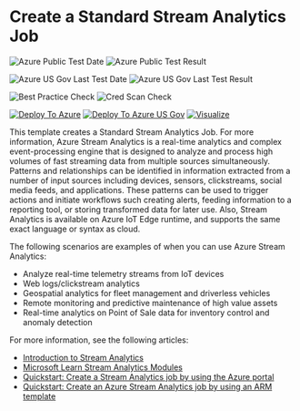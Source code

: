 # Create a Standard Stream Analytics Job

![Azure Public Test Date](https://azurequickstartsservice.blob.core.windows.net/badges/101-streamanalytics-create/PublicLastTestDate.svg)
![Azure Public Test Result](https://azurequickstartsservice.blob.core.windows.net/badges/101-streamanalytics-create/PublicDeployment.svg)

![Azure US Gov Last Test Date](https://azurequickstartsservice.blob.core.windows.net/badges/101-streamanalytics-create/FairfaxLastTestDate.svg)
![Azure US Gov Last Test Result](https://azurequickstartsservice.blob.core.windows.net/badges/101-streamanalytics-create/FairfaxDeployment.svg)

![Best Practice Check](https://azurequickstartsservice.blob.core.windows.net/badges/101-streamanalytics-create/BestPracticeResult.svg)
![Cred Scan Check](https://azurequickstartsservice.blob.core.windows.net/badges/101-streamanalytics-create/CredScanResult.svg)

[![Deploy To Azure](https://raw.githubusercontent.com/fathym-it/azure-quickstart-templates/master/1-CONTRIBUTION-GUIDE/images/deploytoazure.svg?sanitize=true)](https://portal.azure.com/#create/Microsoft.Template/uri/https%3A%2F%2Fraw.githubusercontent.com%2Ffathym-it%2Fazure-quickstart-templates%2Fmaster%2F101-streamanalytics-create%2Fazuredeploy.json)
[![Deploy To Azure US Gov](https://raw.githubusercontent.com/fathym-it/azure-quickstart-templates/master/1-CONTRIBUTION-GUIDE/images/deploytoazuregov.svg?sanitize=true)](https://portal.azure.us/#create/Microsoft.Template/uri/https%3A%2F%2Fraw.githubusercontent.com%2Ffathym-it%2Fazure-quickstart-templates%2Fmaster%2F101-streamanalytics-create%2Fazuredeploy.json)
[![Visualize](https://raw.githubusercontent.com/fathym-it/azure-quickstart-templates/master/1-CONTRIBUTION-GUIDE/images/visualizebutton.svg?sanitize=true)](http://armviz.io/#/?load=https%3A%2F%2Fraw.githubusercontent.com%2Ffathym-it%2Fazure-quickstart-templates%2Fmaster%2F101-streamanalytics-create%2Fazuredeploy.json)

This template creates a Standard Stream Analytics Job. For more information, Azure Stream Analytics is a real-time analytics and complex event-processing engine that is designed to analyze and process high volumes of fast streaming data from multiple sources simultaneously. Patterns and relationships can be identified in information extracted from a number of input sources including devices, sensors, clickstreams, social media feeds, and applications. These patterns can be used to trigger actions and initiate workflows such creating alerts, feeding information to a reporting tool, or storing transformed data for later use. Also, Stream Analytics is available on Azure IoT Edge runtime, and supports the same exact language or syntax as cloud.

The following scenarios are examples of when you can use Azure Stream Analytics:

- Analyze real-time telemetry streams from IoT devices
- Web logs/clickstream analytics
- Geospatial analytics for fleet management and driverless vehicles
- Remote monitoring and predictive maintenance of high value assets
- Real-time analytics on Point of Sale data for inventory control and anomaly detection

For more information, see the following articles:

- [Introduction to Stream Analytics](https://docs.microsoft.com/azure/stream-analytics/stream-analytics-introduction)
- [Microsoft Learn Stream Analytics Modules](https://docs.microsoft.com/learn/browse/?term=Stream%20Analytics)
- [Quickstart: Create a Stream Analytics job by using the Azure portal](https://docs.microsoft.com/azure/stream-analytics/stream-analytics-create-a-job)
- [Quickstart: Create an Azure Stream Analytics job by using an ARM template](https://docs.microsoft.com/azure/stream-analytics/quick-create-azure-resource-manager)
